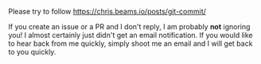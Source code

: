 Please try to follow https://chris.beams.io/posts/git-commit/

If you create an issue or a PR and I don't reply, I am probably **not** ignoring you! I almost certainly just didn't get an email notification. If you would like to hear back from me quickly, simply shoot me an email and I will get back to you quickly.
